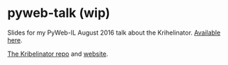 # pyweb-talk (wip)

Slides for my PyWeb-IL August 2016 talk about the Krihelinator. [Available here](https://rawgit.com/Nagasaki45/pyweb-talk/master/index.html).

[The Kribelinator repo](https://github.com/Nagasaki45/krihelinator) and [website](http://krihelinator.xyz/).
